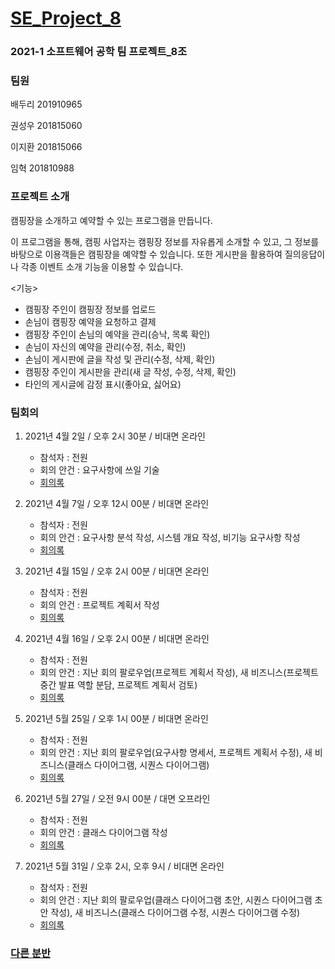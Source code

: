 # [SE_Project_8](https://github.com/SMU-EB0055/SE2021_HAEA0008_2)

### 2021-1 소프트웨어 공학 팀 프로젝트_8조


### 팀원

배두리 201910965

권성우 201815060

이지환 201815066

임혁     201810988


### 프로젝트 소개


캠핑장을 소개하고 예약할 수 있는 프로그램을 만듭니다.

이 프로그램을 통해, 캠핑 사업자는 캠핑장 정보를 자유롭게 소개할 수 있고, 그 정보를 바탕으로 이용객들은 캠핑장을 예약할 수 있습니다.
또한 게시판을 활용하여 질의응답이나 각종 이벤트 소개 기능을 이용할 수 있습니다.

<기능>

* 캠핑장 주인이 캠핑장 정보를 업로드
* 손님이 캠핑장 예약을 요청하고 결제
* 캠핑장 주인이 손님의 예약을 관리(승낙, 목록 확인)
* 손님이 자신의 예약을 관리(수정, 취소, 확인)
* 손님이 게시판에 글을 작성 및 관리(수정, 삭제, 확인)
* 캠핑장 주인이 게시판을 관리(새 글 작성, 수정, 삭제, 확인)
* 타인의 게시글에 감정 표시(좋아요, 싫어요)


### 팀회의

1. 2021년 4월 2일 / 오후 2시 30분 / 비대면 온라인
    - 참석자 : 전원
    - 회의 안건 : 요구사항에 쓰일 기술
    - [회의록](./log/1.md)

2. 2021년 4월 7일 / 오후 12시 00분 / 비대면 온라인
    - 참석자 : 전원
    - 회의 안건 : 요구사항 분석 작성, 시스템 개요 작성, 비기능 요구사항 작성
    - [회의록](./log/2.md)
   
3. 2021년 4월 15일 / 오후 2시 00분 / 비대면 온라인
    - 참석자 : 전원
    - 회의 안건 : 프로젝트 계획서 작성
    - [회의록](./log/3.md)

4. 2021년 4월 16일 / 오후 2시 00분 / 비대면 온라인
    - 참석자 : 전원
    - 회의 안건 : 지난 회의 팔로우업(프로젝트 계획서 작성), 새 비즈니스(프로젝트 중간 발표 역할 분담, 프로젝트 계획서 검토)
    - [회의록](./log/4.md)

5. 2021년 5월 25일 / 오후 1시 00분 / 비대면 온라인
    - 참석자 : 전원
    - 회의 안건 : 지난 회의 팔로우업(요구사항 명세서, 프로젝트 계획서 수정), 새 비즈니스(클래스 다이어그램, 시퀀스 다이어그램)
    - [회의록](./log/5.md)

6. 2021년 5월 27일 / 오전 9시 00분 / 대면 오프라인
    - 참석자 : 전원
    - 회의 안건 : 클래스 다이어그램 작성
    - [회의록](./log/6.md)

7. 2021년 5월 31일 / 오후 2시, 오후 9시 / 비대면 온라인
    - 참석자 : 전원
    - 회의 안건 : 지난 회의 팔로우업(클래스 다이어그램 초안, 시퀀스 다이어그램 초안 작성), 새 비즈니스(클래스 다이어그램 수정, 시퀀스 다이어그램 수정)
    - [회의록](./log/7.md)

### [다른 분반](https://github.com/SMU-EB0055/SE2021_HAEA0008_3)
